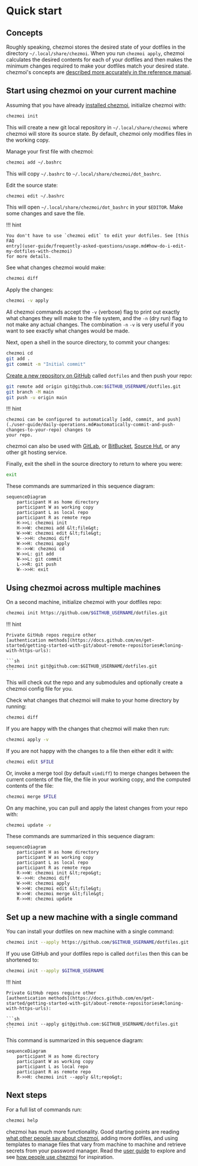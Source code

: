 # Quick start

## Concepts

Roughly speaking, chezmoi stores the desired state of your dotfiles in the
directory `~/.local/share/chezmoi`. When you run `chezmoi apply`, chezmoi
calculates the desired contents for each of your dotfiles and then makes the
minimum changes required to make your dotfiles match your desired state.
chezmoi's concepts are [described more accurately in the reference
manual](reference/concepts.md).

## Start using chezmoi on your current machine

Assuming that you have already [installed chezmoi](install.md), initialize
chezmoi with:

```sh
chezmoi init
```

This will create a new git local repository in `~/.local/share/chezmoi` where
chezmoi will store its source state. By default, chezmoi only modifies files in
the working copy.

Manage your first file with chezmoi:

```sh
chezmoi add ~/.bashrc
```

This will copy `~/.bashrc` to `~/.local/share/chezmoi/dot_bashrc`.

Edit the source state:

```sh
chezmoi edit ~/.bashrc
```

This will open `~/.local/share/chezmoi/dot_bashrc` in your `$EDITOR`. Make some
changes and save the file.

!!! hint

    You don't have to use `chezmoi edit` to edit your dotfiles. See [this FAQ
    entry](user-guide/frequently-asked-questions/usage.md#how-do-i-edit-my-dotfiles-with-chezmoi)
    for more details.

See what changes chezmoi would make:

```sh
chezmoi diff
```

Apply the changes:

```sh
chezmoi -v apply
```

All chezmoi commands accept the `-v` (verbose) flag to print out exactly what
changes they will make to the file system, and the `-n` (dry run) flag to not
make any actual changes. The combination `-n` `-v` is very useful if you want to
see exactly what changes would be made.

Next, open a shell in the source directory, to commit your changes:

```sh
chezmoi cd
git add .
git commit -m "Initial commit"
```

[Create a new repository on GitHub](https://github.com/new) called `dotfiles`
and then push your repo:

```sh
git remote add origin git@github.com:$GITHUB_USERNAME/dotfiles.git
git branch -M main
git push -u origin main
```

!!! hint

    chezmoi can be configured to automatically [add, commit, and push](./user-guide/daily-operations.md#automatically-commit-and-push-changes-to-your-repo) changes to
    your repo.

chezmoi can also be used with [GitLab](https://gitlab.com), or
[BitBucket](https://bitbucket.org), [Source Hut](https://sr.ht/), or any other
git hosting service.

Finally, exit the shell in the source directory to return to where you were:

```sh
exit
```

These commands are summarized in this sequence diagram:

```mermaid
sequenceDiagram
    participant H as home directory
    participant W as working copy
    participant L as local repo
    participant R as remote repo
    H->>L: chezmoi init
    H->>W: chezmoi add &lt;file&gt;
    W->>W: chezmoi edit &lt;file&gt;
    W-->>H: chezmoi diff
    W->>H: chezmoi apply
    H-->>W: chezmoi cd
    W->>L: git add
    W->>L: git commit
    L->>R: git push
    W-->>H: exit
```

## Using chezmoi across multiple machines

On a second machine, initialize chezmoi with your dotfiles repo:

```sh
chezmoi init https://github.com/$GITHUB_USERNAME/dotfiles.git
```

!!! hint

    Private GitHub repos require other
    [authentication methods](https://docs.github.com/en/get-started/getting-started-with-git/about-remote-repositories#cloning-with-https-urls):

    ```sh
    chezmoi init git@github.com:$GITHUB_USERNAME/dotfiles.git
    ```

This will check out the repo and any submodules and optionally create a chezmoi
config file for you.

Check what changes that chezmoi will make to your home directory by running:

```sh
chezmoi diff
```

If you are happy with the changes that chezmoi will make then run:

```sh
chezmoi apply -v
```

If you are not happy with the changes to a file then either edit it with:

```sh
chezmoi edit $FILE
```

Or, invoke a merge tool (by default `vimdiff`) to merge changes between the
current contents of the file, the file in your working copy, and the computed
contents of the file:

```sh
chezmoi merge $FILE
```

On any machine, you can pull and apply the latest changes from your repo with:

```sh
chezmoi update -v
```

These commands are summarized in this sequence diagram:

```mermaid
sequenceDiagram
    participant H as home directory
    participant W as working copy
    participant L as local repo
    participant R as remote repo
    R->>W: chezmoi init &lt;repo&gt;
    W-->>H: chezmoi diff
    W->>H: chezmoi apply
    W->>W: chezmoi edit &lt;file&gt;
    W->>W: chezmoi merge &lt;file&gt;
    R->>H: chezmoi update
```

## Set up a new machine with a single command

You can install your dotfiles on new machine with a single command:

```sh
chezmoi init --apply https://github.com/$GITHUB_USERNAME/dotfiles.git
```

If you use GitHub and your dotfiles repo is called `dotfiles` then this can be
shortened to:

```sh
chezmoi init --apply $GITHUB_USERNAME
```

!!! hint

    Private GitHub repos require other
    [authentication methods](https://docs.github.com/en/get-started/getting-started-with-git/about-remote-repositories#cloning-with-https-urls):

    ```sh
    chezmoi init --apply git@github.com:$GITHUB_USERNAME/dotfiles.git
    ```

This command is summarized in this sequence diagram:

```mermaid
sequenceDiagram
    participant H as home directory
    participant W as working copy
    participant L as local repo
    participant R as remote repo
    R->>H: chezmoi init --apply &lt;repo&gt;
```

## Next steps

For a full list of commands run:

```sh
chezmoi help
```

chezmoi has much more functionality. Good starting points are reading [what
other people say about chezmoi](links/articles.md), adding more dotfiles, and
using templates to manage files that vary from machine to machine and retrieve
secrets from your password manager. Read the [user guide](user-guide/setup.md)
to explore and see [how people use chezmoi](links/dotfile-repos.md) for
inspiration.
